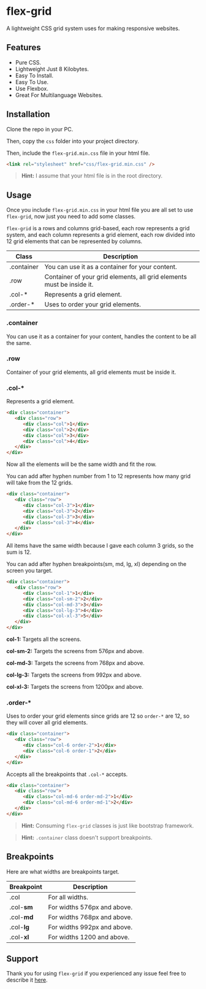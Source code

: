 # flex-grid

A lightweight CSS grid system uses for making responsive websites.

## Features

-  Pure CSS.
-  Lightweight Just 8 Kilobytes.
-  Easy To Install.
-  Easy To Use.
-  Use Flexbox.
-  Great For Multilanguage Websites. <!-- NEED -->

## Installation

Clone the repo in your PC.

Then, copy the `css` folder into your project directory.

Then, include the `flex-grid.min.css` file in your html file.

```html
<link rel="stylesheet" href="css/flex-grid.min.css" />
```

> **Hint:** I assume that your html file is in the root directory.

## Usage

Once you include `flex-grid.min.css` in your html file you are all set to use `flex-grid`, now just you need to add some classes.

`flex-grid` is a rows and columns grid-based, each row represents a grid system, and each column represents a grid element, each row divided into 12 grid elements that can be represented by columns.

| Class      | Description                                                           |
| ---------- | --------------------------------------------------------------------- |
| .container | You can use it as a container for your content.                       |
| .row       | Container of your grid elements, all grid elements must be inside it. |
| .col-\*    | Represents a grid element.                                            |
| .order-\*  | Uses to order your grid elements.                                     |

### .container

You can use it as a container for your content, handles the content to be all the same.

### .row

Container of your grid elements, all grid elements must be inside it.

### .col-\*

Represents a grid element.

```html
<div class="container">
   <div class="row">
      <div class="col">1</div>
      <div class="col">2</div>
      <div class="col">3</div>
      <div class="col">4</div>
   </div>
</div>
```

Now all the elements will be the same width and fit the row.

You can add after hyphen number from 1 to 12 represents how many grid will take from the 12 grids.

```html
<div class="container">
   <div class="row">
      <div class="col-3">1</div>
      <div class="col-3">2</div>
      <div class="col-3">3</div>
      <div class="col-3">4</div>
   </div>
</div>
```

All items have the same width because I gave each column 3 grids, so the sum is 12.

You can add after hyphen breakpoints(sm, md, lg, xl) depending on the screen you target.

```html
<div class="container">
   <div class="row">
      <div class="col-1">1</div>
      <div class="col-sm-2">2</div>
      <div class="col-md-3">3</div>
      <div class="col-lg-3">4</div>
      <div class="col-xl-3">5</div>
   </div>
</div>
```

**col-1:** Targets all the screens.

**col-sm-2:** Targets the screens from 576px and above.

**col-md-3:** Targets the screens from 768px and above.

**col-lg-3:** Targets the screens from 992px and above.

**col-xl-3:** Targets the screens from 1200px and above.

### .order-\*

Uses to order your grid elements since grids are 12 so `order-*` are 12, so they will cover all grid elements.

```html
<div class="container">
   <div class="row">
      <div class="col-6 order-2">1</div>
      <div class="col-6 order-1">2</div>
   </div>
</div>
```

Accepts all the breakpoints that `.col-*` accepts.

```html
<div class="container">
   <div class="row">
      <div class="col-md-6 order-md-2">1</div>
      <div class="col-md-6 order-md-1">2</div>
   </div>
</div>
```

> **Hint:** Consuming `flex-grid` classes is just like bootstrap framework.

> **Hint:** `.container` class doesn't support breakpoints.

## Breakpoints

Here are what widths are breakpoints target.

| Breakpoint  | Description                 |
| ----------- | --------------------------- |
| .col        | For all widths.             |
| .col-**sm** | For widths 576px and above. |
| .col-**md** | For widths 768px and above. |
| .col-**lg** | For widths 992px and above. |
| .col-**xl** | For widths 1200 and above.  |

## Support

Thank you for using `flex-grid` if you experienced any issue feel free to describe it [here](https://github.com/gitmhd/flex-grid/issues).
